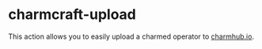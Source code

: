 # charmcraft-upload

This action allows you to easily upload a charmed operator to [charmhub.io][charmhub].

[charmhub]: https://charmhub.io/
